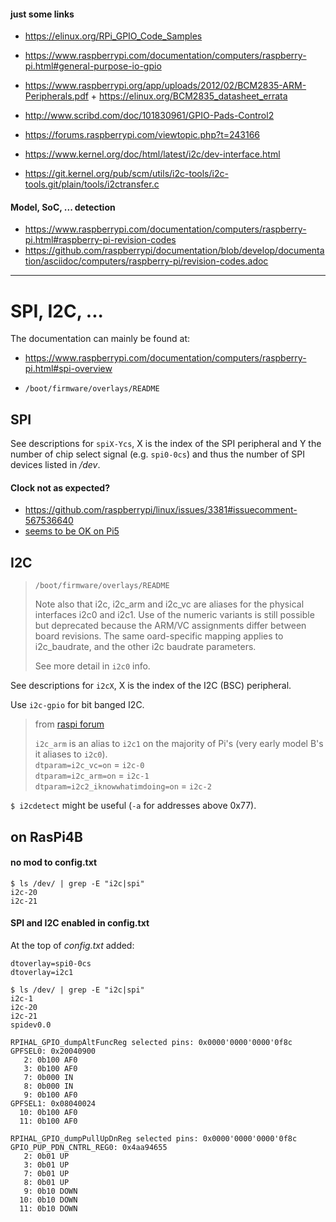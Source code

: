 #### just some links
- https://elinux.org/RPi_GPIO_Code_Samples
- https://www.raspberrypi.com/documentation/computers/raspberry-pi.html#general-purpose-io-gpio
- https://www.raspberrypi.org/app/uploads/2012/02/BCM2835-ARM-Peripherals.pdf + https://elinux.org/BCM2835_datasheet_errata
- http://www.scribd.com/doc/101830961/GPIO-Pads-Control2
- https://forums.raspberrypi.com/viewtopic.php?t=243166

- https://www.kernel.org/doc/html/latest/i2c/dev-interface.html
- https://git.kernel.org/pub/scm/utils/i2c-tools/i2c-tools.git/plain/tools/i2ctransfer.c


#### Model, SoC, ... detection
- https://www.raspberrypi.com/documentation/computers/raspberry-pi.html#raspberry-pi-revision-codes
- https://github.com/raspberrypi/documentation/blob/develop/documentation/asciidoc/computers/raspberry-pi/revision-codes.adoc


---

# SPI, I2C, ...

The documentation can mainly be found at:
- https://www.raspberrypi.com/documentation/computers/raspberry-pi.html#spi-overview

- `/boot/firmware/overlays/README`

## SPI
See descriptions for `spiX-Ycs`, X is the index of the SPI peripheral and Y the number of chip select signal (e.g. `spi0-0cs`) and thus the number of SPI devices listed in _/dev_.

#### Clock not as expected?
- https://github.com/raspberrypi/linux/issues/3381#issuecomment-567536640
- [seems to be OK on Pi5](https://github.com/raspberrypi/linux/issues/3381#issuecomment-1893699525)

## I2C
> `/boot/firmware/overlays/README`
>
> Note also that i2c, i2c_arm and i2c_vc are aliases for the physical interfaces i2c0 and i2c1. Use of the numeric
> variants is still possible but deprecated because the ARM/VC assignments differ between board revisions. The same
> oard-specific mapping applies to i2c_baudrate, and the other i2c baudrate parameters.
>
> See more detail in `i2c0` info.

See descriptions for `i2cX`, X is the index of the I2C (BSC) peripheral.

Use `i2c-gpio` for bit banged I2C.

> from [raspi forum](https://forums.raspberrypi.com/viewtopic.php?t=154623#p1011384)
>
> `i2c_arm` is an alias to `i2c1` on the majority of Pi's (very early model B's it aliases to `i2c0`).</br>
> `dtparam=i2c_vc=on` = `i2c-0`</br>
> `dtparam=i2c_arm=on` = `i2c-1`</br>
> `dtparam=i2c2_iknowwhatimdoing=on` = `i2c-2`</br>

`$ i2cdetect` might be useful (`-a` for addresses above 0x77).

## on RasPi4B
#### no mod to config.txt
```
$ ls /dev/ | grep -E "i2c|spi"
i2c-20
i2c-21
```

#### SPI and I2C enabled in config.txt
At the top of _config.txt_ added:
```
dtoverlay=spi0-0cs
dtoverlay=i2c1
```

```
$ ls /dev/ | grep -E "i2c|spi"
i2c-1
i2c-20
i2c-21
spidev0.0
```

```
RPIHAL_GPIO_dumpAltFuncReg selected pins: 0x0000'0000'0000'0f8c
GPFSEL0: 0x20040900
   2: 0b100 AF0
   3: 0b100 AF0
   7: 0b000 IN
   8: 0b000 IN
   9: 0b100 AF0
GPFSEL1: 0x08040024
  10: 0b100 AF0
  11: 0b100 AF0

RPIHAL_GPIO_dumpPullUpDnReg selected pins: 0x0000'0000'0000'0f8c
GPIO_PUP_PDN_CNTRL_REG0: 0x4aa94655
   2: 0b01 UP
   3: 0b01 UP
   7: 0b01 UP
   8: 0b01 UP
   9: 0b10 DOWN
  10: 0b10 DOWN
  11: 0b10 DOWN
```
